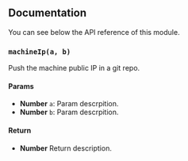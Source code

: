 ## Documentation

You can see below the API reference of this module.

### `machineIp(a, b)`
Push the machine public IP in a git repo.

#### Params
- **Number** `a`: Param descrpition.
- **Number** `b`: Param descrpition.

#### Return
- **Number** Return description.

